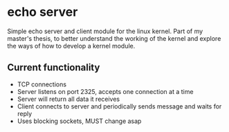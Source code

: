 echo server
===========

Simple echo server and client module for the linux kernel. Part of my master's
thesis, to better understand the working of the kernel and explore the ways of
how to develop a kernel module.


Current functionality
---------------------

- TCP connections
- Server listens on port 2325, accepts one connection at a time
- Server will return all data it receives
- Client connects to server and periodically sends message and waits for reply
- Uses blocking sockets, MUST change asap
